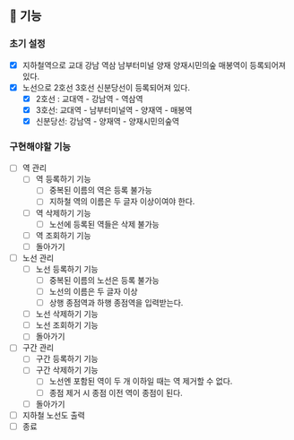 
## 🚀 기능

### 초기 설정
- [x] 지하철역으로 교대 강남 역삼 남부터미널 양재 양재시민의숲 
  매봉역이 등록되어져 있다.
- [x] 노선으로 2호선 3호선 신분당선이 등록되어져 있다.
  - [x] 2호선 : 교대역 - 강남역 - 역삼역
  - [x] 3호선: 교대역 - 남부터미널역 - 양재역 - 매봉역
  - [x] 신분당선: 강남역 - 양재역 - 양재시민의숲역

### 구현해야할 기능
- [ ] 역 관리
    - [ ] 역 등록하기 기능
      - [ ] 중복된 이름의 역은 등록 불가능
      - [ ] 지하철 역의 이름은 두 글자 이상이여야 한다.
    - [ ] 역 삭제하기 기능
      - [ ] 노선에 등록된 역들은 삭제 불가능
    - [ ] 역 조회하기 기능
    - [ ] 돌아가기
- [ ] 노선 관리 
    - [ ] 노선 등록하기 기능
      - [ ] 중복된 이름의 노선은 등록 불가능
      - [ ] 노선의 이름은 두 글자 이상
      - [ ] 상행 종점역과 하행 종점역을 입력받는다.
    - [ ] 노선 삭제하기 기능
    - [ ] 노선 조회하기 기능
    - [ ] 돌아가기
- [ ] 구간 관리
  - [ ] 구간 등록하기 기능
  - [ ] 구간 삭제하기 기능
    - [ ] 노선엔 포함된 역이 두 개 이하일 때는 역 제거할 수 없다.
    - [ ] 종점 제거 시 종점 이전 역이 종점이 된다.
  - [ ] 돌아가기
- [ ] 지하철 노선도 출력
- [ ] 종료